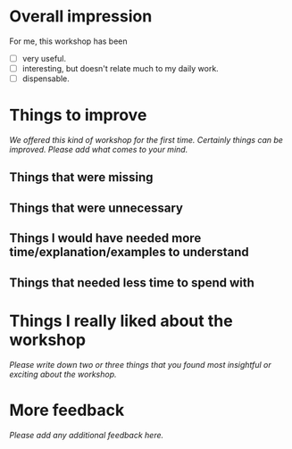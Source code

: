 # Overall impression

For me, this workshop has been

- [ ] very useful.
- [ ] interesting, but doesn't relate much to my daily work.
- [ ] dispensable.

# Things to improve

_We offered this kind of workshop for the first time. Certainly things can be improved. Please add what comes to your mind._

## Things that were missing


## Things that were unnecessary


## Things I would have needed more time/explanation/examples to understand


## Things that needed less time to spend with


# Things I really liked about the workshop

_Please write down two or three things that you found most insightful or exciting about the workshop._


# More feedback

_Please add any additional feedback here._